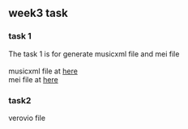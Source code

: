## week3 task
### task 1
The task 1 is for generate musicxml file and mei file <br>
<br>
musicxml file at [here](week2.musicxml) <br>
mei file at [here](week2.mei)
### task2
verovio file

